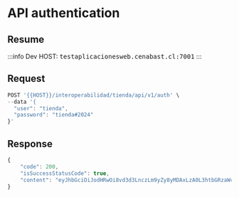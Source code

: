 # API authentication

## Resume

:::info
Dev HOST: <kbd>testaplicacionesweb.cenabast.cl:7001</kbd> 
:::

## Request

```jsx
POST '{{HOST}}/interoperabilidad/tienda/api/v1/auth' \
--data '{
  "user": "tienda",
  "password": "tienda#2024"
}'
```

## Response

```jsx
{
    "code": 200,
    "isSuccessStatusCode": true,
    "content": "eyJhbGciOiJodHRwOi8vd3d3LnczLm9yZy8yMDAxLzA0L3htbGRzaWctbW9yZSNobWFjLXNoYTI1NiIsInR5cCI6IkpXVCJ9.eyJodHRwOi8vc2NoZW1hcy54bWxzb2FwLm9yZy93cy8yMDA1LzA1L2lkZW50aXR5L2NsYWltcy9zaWQiOiIxOSIsImh0dHA6Ly9zY2hlbWFzLnhtbHNvYXAub3JnL3dzLzIwMDkvMDkvaWRlbnRpdHkvY2xhaW1zL2FjdG9yIjoiVXNlciIsImV4cCI6MTcwOTY1ODYzMiwiaXNzIjoiVElFTkRBLVRFU1QtVEkiLCJhdWQiOiJodHRwczovL3Rlc3RhcGxpY2FjaW9uZXN3ZWIuY2VuYWJhc3QuY2w6NzAwMSJ9._yFI6FS65pgale8FRQTDgLiGXgkZpGcZvHXtxA5ThM4"
}
```